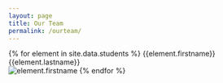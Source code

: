 ```yaml
---
layout: page
title: Our Team
permalink: /ourteam/
---
```


{% for element in site.data.students %}
{{element.firstname}} {{element.lastname}} <br/>
<img src="{{element.image}}" alt="element.firstname"/>
{% endfor %}
